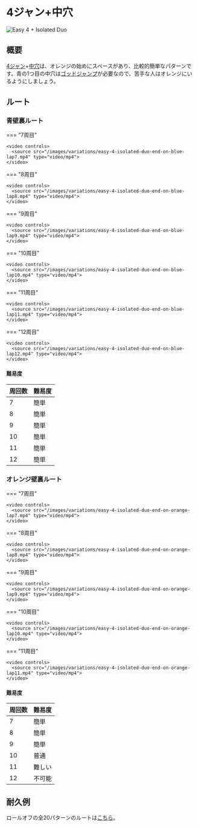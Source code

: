 # 4ジャン+中穴

![Easy 4 + Isolated Duo](../images/variations/easy-4-isolated-duo.jpg)

## 概要

[4ジャン](../rolls/easy-4.md#orange)+[中穴](../rolls/isolated-duo.md#blue)は、オレンジの始めにスペースがあり、比較的簡単なパターンです。青の1つ目の中穴は[ゴッドジャンプ](../advanced/isolated-duo-god-jumps.md)が必要なので、苦手な人はオレンジにいるようにしましょう。

## ルート

### 青壁裏ルート

=== "7周目"

    <video controls>
      <source src="/images/variations/easy-4-isolated-duo-end-on-blue-lap7.mp4" type="video/mp4">
    </video>

=== "8周目"

    <video controls>
      <source src="/images/variations/easy-4-isolated-duo-end-on-blue-lap8.mp4" type="video/mp4">
    </video>

=== "9周目"

    <video controls>
      <source src="/images/variations/easy-4-isolated-duo-end-on-blue-lap9.mp4" type="video/mp4">
    </video>

=== "10周目"

    <video controls>
      <source src="/images/variations/easy-4-isolated-duo-end-on-blue-lap10.mp4" type="video/mp4">
    </video>

=== "11周目"

    <video controls>
      <source src="/images/variations/easy-4-isolated-duo-end-on-blue-lap11.mp4" type="video/mp4">
    </video>

=== "12周目"

    <video controls>
      <source src="/images/variations/easy-4-isolated-duo-end-on-blue-lap12.mp4" type="video/mp4">
    </video>

#### 難易度

| 周回数 | 難易度 |
| ----- | ---------- |
| 7     | 簡単       |
| 8     | 簡単       |
| 9     | 簡単       |
| 10    | 簡単       |
| 11    | 簡単       |
| 12    | 簡単       |


### オレンジ壁裏ルート

=== "7周目"

    <video controls>
      <source src="/images/variations/easy-4-isolated-duo-end-on-orange-lap7.mp4" type="video/mp4">
    </video>

=== "8周目"

    <video controls>
      <source src="/images/variations/easy-4-isolated-duo-end-on-orange-lap8.mp4" type="video/mp4">
    </video>

=== "9周目"

    <video controls>
      <source src="/images/variations/easy-4-isolated-duo-end-on-orange-lap9.mp4" type="video/mp4">
    </video>

=== "10周目"

    <video controls>
      <source src="/images/variations/easy-4-isolated-duo-end-on-orange-lap10.mp4" type="video/mp4">
    </video>

=== "11周目"

    <video controls>
      <source src="/images/variations/easy-4-isolated-duo-end-on-orange-lap11.mp4" type="video/mp4">
    </video>

#### 難易度

| 周回数 | 難易度 |
| ----- | ---------- |
| 7     | 簡単       |
| 8     | 簡単       |
| 9     | 簡単       |
| 10    | 普通       |
| 11    | 難しい     |
| 12    | 不可能     |

## 耐久例

ロールオフの全20パターンのルートは[こちら](https://www.youtube.com/playlist?list=PLG_QNSp9ZgJLWYSNl4vY26VJCZeOQHO1F)。
